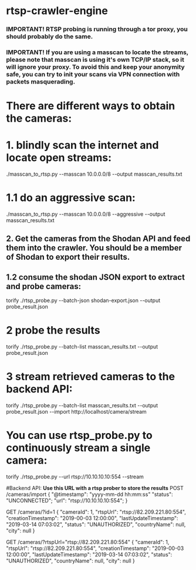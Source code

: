 # rtsp-crawler-engine

<h3>IMPORTANT! RTSP probing is running through a tor proxy, you should probably do the same.</h3>
<h3>IMPORTANT! If you are using a masscan to locate the streams, please note that masscan is using it's own TCP/IP stack, so it will ignore your proxy. To avoid this and keep your anonymity safe, you can try to init your scans via VPN connection with packets masquerading.</h3>


# There are different ways to obtain the cameras:
# 1. blindly scan the internet and locate open streams:
./masscan_to_rtsp.py --masscan 10.0.0.0/8 --output masscan_results.txt
# 1.1 do an aggressive scan:
./masscan_to_rtsp.py --masscan 10.0.0.0/8 --aggressive --output masscan_results.txt

<h2> 2. Get the cameras from the Shodan API and feed them into the crawler. You should be a member of Shodan to export their results.</h2>

<h2> 1.2 consume the shodan JSON export to extract and probe cameras: </h2>
torify ./rtsp_probe.py --batch-json shodan-export.json --output probe_result.json

# 2 probe the results
torify ./rtsp_probe.py --batch-list masscan_results.txt --output probe_result.json



# 3 stream retrieved cameras to the backend API:
torify ./rtsp_probe.py --batch-list masscan_results.txt --output probe_result.json --import http://localhost/camera/stream


# You can use rtsp_probe.py to continuously stream a single camera:
torify ./rtsp_probe.py --url rtsp://10.10.10.10:554 --stream



#Backend API:
<b>Use this URL with a rtsp prober to store the results</b>
POST /cameras/import
{
 "@timestamp": "yyyy-mm-dd hh:mm:ss"
  "status": "UNCONNECTED";
  "url": "rtsp://10.10.10.10:554";
}

GET /cameras/?id=1
{
  "cameraId": 1,
  "rtspUrl": "rtsp://82.209.221.80:554",
  "creationTimestamp": "2019-00-03 12:00:00",
  "lastUpdateTimestamp": "2019-03-14 07:03:02",
  "status": "UNAUTHORIZED",
  "countryName": null,
  "city": null
}


GET /cameras/?rtspUrl="rtsp://82.209.221.80:554"
{
  "cameraId": 1,
  "rtspUrl": "rtsp://82.209.221.80:554",
  "creationTimestamp": "2019-00-03 12:00:00",
  "lastUpdateTimestamp": "2019-03-14 07:03:02",
  "status": "UNAUTHORIZED",
  "countryName": null,
  "city": null
}
